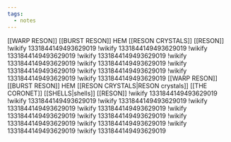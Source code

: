 ```yaml
---
tags:
  - notes
---
```

[[WARP RESON]]
[[BURST RESON]]
HEM [[RESON CRYSTALS]]
[[RESON]]
!wikify 1331844149493629019
!wikify 1331844149493629019
!wikify 1331844149493629019
!wikify 1331844149493629019
!wikify 1331844149493629019
!wikify 1331844149493629019
!wikify 1331844149493629019
!wikify 1331844149493629019
!wikify 1331844149493629019
!wikify 1331844149493629019
[[WARP RESON]]
[[BURST RESON]]
HEM [[RESON CRYSTALS|RESON crystals]]
[[THE CORONET]] [[SHELLS|shells]] [[RESON]]
!wikify 1331844149493629019
!wikify 1331844149493629019
!wikify 1331844149493629019
!wikify 1331844149493629019
!wikify 1331844149493629019
!wikify 1331844149493629019
!wikify 1331844149493629019
!wikify 1331844149493629019
!wikify 1331844149493629019
!wikify 1331844149493629019
!wikify 1331844149493629019

